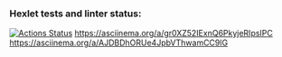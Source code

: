 ### Hexlet tests and linter status:
[![Actions Status](https://github.com/raga73/frontend-project-44/actions/workflows/hexlet-check.yml/badge.svg)](https://github.com/raga73/frontend-project-44/actions)
https://asciinema.org/a/gr0XZ52IExnQ6PkyjeRIpsIPC
https://asciinema.org/a/AJDBDhORUe4JpbVThwamCC9lG

